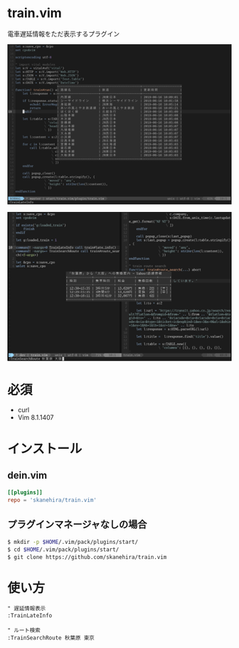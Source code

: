 # train.vim
電車遅延情報をただ表示するプラグイン

![](screenshots/late_info.png)

![](screenshots/train_route_search.png)


# 必須
- curl
- Vim 8.1.1407

# インストール
## dein.vim
```toml
[[plugins]]
repo = 'skanehira/train.vim'
```

## プラグインマネージャなしの場合
```sh
$ mkdir -p $HOME/.vim/pack/plugins/start/
$ cd $HOME/.vim/pack/plugins/start/
$ git clone https://github.com/skanehira/train.vim
```

# 使い方
```vim
" 遅延情報表示
:TrainLateInfo

" ルート検索
:TrainSearchRoute 秋葉原 東京
```
